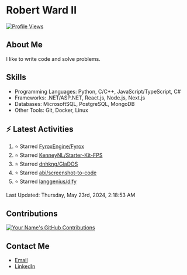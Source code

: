 
# Robert Ward II

[![Profile Views](https://komarev.com/ghpvc/?username=Robert-W-Ward)](https://github.com/Robert-W-Ward)

## About Me
I like to write code and solve problems.

## Skills
- Programming Languages: Python, C/C++, JavaScript/TypeScript, C#
- Frameworks: .NET/ASP.NET, React.js, Node.js, Next.js
- Databases: MicrosoftSQL, PostgreSQL, MongoDB
- Other Tools: Git, Docker, Linux

## :zap: Latest Activities
<!--RECENT_ACTIVITY:start-->
1. ⭐ Starred [FyroxEngine/Fyrox](https://github.com/FyroxEngine/Fyrox)
2. ⭐ Starred [KenneyNL/Starter-Kit-FPS](https://github.com/KenneyNL/Starter-Kit-FPS)
3. ⭐ Starred [dnhkng/GlaDOS](https://github.com/dnhkng/GlaDOS)
4. ⭐ Starred [abi/screenshot-to-code](https://github.com/abi/screenshot-to-code)
5. ⭐ Starred [langgenius/dify](https://github.com/langgenius/dify)
<!--RECENT_ACTIVITY:end-->

<!--RECENT_ACTIVITY:last_update-->
Last Updated: Thursday, May 23rd, 2024, 2:18:53 AM
<!--RECENT_ACTIVITY:last_update_end-->

<!--END_SECTIN:activity-->
## Contributions
[![Your Name's GitHub Contributions](https://github-readme-streak-stats.herokuapp.com/?user=Robert-W-Ward&theme=radical)](https://github.com/your-username)

## Contact Me
- [Email](mailto:robertwesleyward2019@gmail.com)
- [LinkedIn](https://linkedin.com/in/https://www.linkedin.com/in/robert-ward-ii/)
